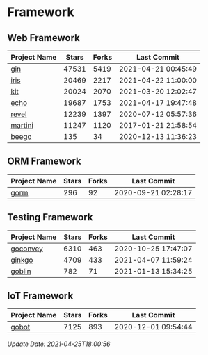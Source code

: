 # Framework

## Web Framework
| Project Name | Stars | Forks | Last Commit |
| ------------ | ----- | ----- | ----------- |
| [gin](https://github.com/gin-gonic/gin) | 47531 | 5419 | 2021-04-21 00:45:49 |
| [iris](https://github.com/kataras/iris) | 20469 | 2217 | 2021-04-22 11:00:00 |
| [kit](https://github.com/go-kit/kit) | 20024 | 2070 | 2021-03-20 12:02:47 |
| [echo](https://github.com/labstack/echo) | 19687 | 1753 | 2021-04-17 19:47:48 |
| [revel](https://github.com/revel/revel) | 12239 | 1397 | 2020-07-12 05:57:36 |
| [martini](https://github.com/go-martini/martini) | 11247 | 1120 | 2017-01-21 21:58:54 |
| [beego](https://github.com/astaxie/beego) | 135 | 34 | 2020-12-13 11:36:23 |

## ORM Framework
| Project Name | Stars | Forks | Last Commit |
| ------------ | ----- | ----- | ----------- |
| [gorm](https://github.com/jinzhu/gorm) | 296 | 92 | 2020-09-21 02:28:17 |

## Testing Framework
| Project Name | Stars | Forks | Last Commit |
| ------------ | ----- | ----- | ----------- |
| [goconvey](https://github.com/smartystreets/goconvey) | 6310 | 463 | 2020-10-25 17:47:07 |
| [ginkgo](https://github.com/onsi/ginkgo) | 4709 | 433 | 2021-04-07 11:59:24 |
| [goblin](https://github.com/franela/goblin) | 782 | 71 | 2021-01-13 15:34:25 |

## IoT Framework
| Project Name | Stars | Forks | Last Commit |
| ------------ | ----- | ----- | ----------- |
| [gobot](https://github.com/hybridgroup/gobot) | 7125 | 893 | 2020-12-01 09:54:44 |

*Update Date: 2021-04-25T18:00:56*
